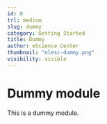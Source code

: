 ```yaml
---
id: 0
trl: medium
slug: dummy
category: Getting Started
title: Dummy
author: eScience Center
thumbnail: "nlesc-dummy.png"
visibility: visible
---
```


# Dummy module

This is a dummy module.
